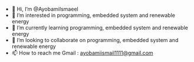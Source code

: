 - 👋 Hi, I’m @AyobamiIsmaeel
- 👀 I’m interested in programming, embedded system and renewable energy
- 🌱 I’m currently learning programming, embedded system and renewable energy
- 💞️ I’m looking to collaborate on programming, embedded system and renewable energy
- 📫 How to reach me Gmail : ayobamiismail1111@gmail.com


